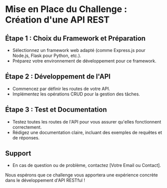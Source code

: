 # Mise en Place du Challenge : Création d'une API REST

## Étape 1 : Choix du Framework et Préparation

- Sélectionnez un framework web adapté (comme Express.js pour Node.js, Flask pour Python, etc.).
- Préparez votre environnement de développement pour ce framework.

## Étape 2 : Développement de l'API

- Commencez par définir les routes de votre API.
- Implémentez les opérations CRUD pour la gestion des tâches.

## Étape 3 : Test et Documentation

- Testez toutes les routes de l'API pour vous assurer qu'elles fonctionnent correctement.
- Rédigez une documentation claire, incluant des exemples de requêtes et de réponses.

## Support

- En cas de question ou de problème, contactez [Votre Email ou Contact].

Nous espérons que ce challenge vous apportera une expérience concrète dans le développement d'API RESTful !
